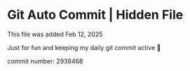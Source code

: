 # Git Auto Commit | Hidden File

This file was added Feb 12, 2025

Just for fun and keeping my daily git commit active 🤪

commit number: 2938468
